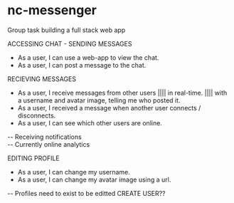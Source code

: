 # nc-messenger

Group task building a full stack web app

ACCESSING CHAT - SENDING MESSAGES

- As a user, I can use a web-app to view the chat.
- As a user, I can post a message to the chat.

RECIEVING MESSAGES

- As a user, I receive messages from other users |||| in real-time. |||| with a username and avatar image, telling me who posted it.
- As a user, I received a message when another user connects / disconnects.
- As a user, I can see which other users are online.

-- Receiving notifications  
-- Currently online analytics

EDITING PROFILE

- As a user, I can change my username.
- As a user, I can change my avatar image using a url.

-- Profiles need to exist to be editted
CREATE USER??
